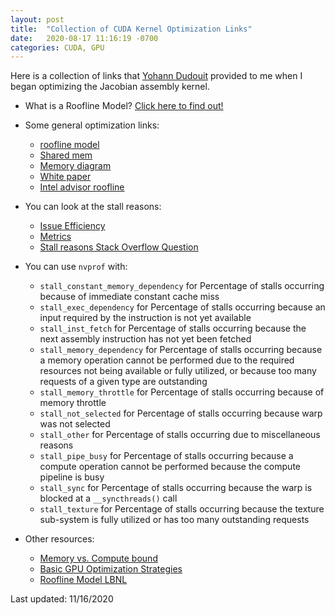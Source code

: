 ```yaml
---
layout: post
title:  "Collection of CUDA Kernel Optimization Links"
date:   2020-08-17 11:16:19 -0700
categories: CUDA, GPU
---
```


Here is a collection of links that [Yohann Dudouit](https://people.llnl.gov/dudouit1) provided to me when I began optimizing the Jacobian assembly kernel. 

- What is a Roofline Model? [Click here to find out!](https://en.wikipedia.org/wiki/Roofline_model)
- Some general optimization links:
    - [roofline model](https://developer.download.nvidia.com/video/gputechconf/gtc/2019/presentation/s9624-performance-analysis-of-gpu-accelerated-applications-using-the-roofline-model.pdf)
    - [Shared mem](http://developer.download.nvidia.com/GTC/PDF/1083_Wang.pdf)
    - [Memory diagram](https://stackoverflow.com/questions/37732735/nvprof-option-for-bandwidth)
    - [White paper](https://arxiv.org/pdf/1804.06826.pdf)
    - [Intel advisor roofline](https://software.intel.com/content/www/us/en/develop/articles/intel-advisor-roofline.html)

- You can look at the stall reasons:
    - [Issue Efficiency](https://docs.nvidia.com/gameworks/content/developertools/desktop/analysis/report/cudaexperiments/kernellevel/issueefficiency.htm)
    - [Metrics](https://docs.nvidia.com/cuda/profiler-users-guide/index.html#metrics-reference-7x)
    - [Stall reasons Stack Overflow Question](https://stackoverflow.com/questions/14887807/what-are-other-issue-stall-reasons-displayed-by-the-nsight-profiler)

- You can use `nvprof` with:

    - `stall_constant_memory_dependency` for Percentage of stalls occurring because of immediate constant cache miss
    - `stall_exec_dependency` for Percentage of stalls occurring because an input required by the instruction is not yet available
    - `stall_inst_fetch` for Percentage of stalls occurring because the next assembly instruction has not yet been fetched
    - `stall_memory_dependency` for Percentage of stalls occurring because a memory operation cannot be performed due to the required resources not being available or fully utilized, or because too many requests of a given type are outstanding
    - `stall_memory_throttle` for Percentage of stalls occurring because of memory throttle
    - `stall_not_selected` for Percentage of stalls occurring because warp was not selected
    - `stall_other` for Percentage of stalls occurring due to miscellaneous reasons
    - `stall_pipe_busy` for Percentage of stalls occurring because a compute operation cannot be performed because the compute pipeline is busy
    - `stall_sync` for Percentage of stalls occurring because the warp is blocked at a `__syncthreads()` call
    - `stall_texture` for Percentage of stalls occurring because the texture sub-system is fully utilized or has too many outstanding requests

- Other resources:
    - [Memory vs. Compute bound](https://stackoverflow.com/questions/12811684/memory-bound-kernel-and-compute-bound-kernel-in-gpus)
    - [Basic GPU Optimization Strategies](https://www.paranumal.com/single-post/2018/02/26/basic-gpu-optimization-strategies)
    - [Roofline Model LBNL](https://docs.nersc.gov/development/performance-debugging-tools/roofline/)

Last updated: 11/16/2020